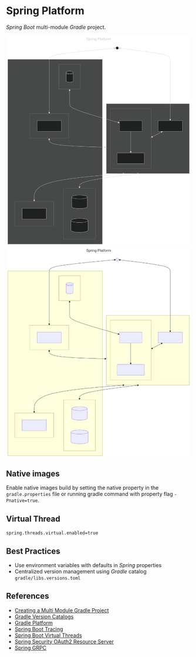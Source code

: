 # Spring Platform
_Spring Boot_ multi-module _Gradle_ project.

![System Architecture Dark](./docs/images/system-architecture-dark.svg#gh-dark-mode-only)
![System Architecture Light](./docs/images/system-architecture-light.svg#gh-light-mode-only)

## Native images
Enable native images build by setting the native property in the `gradle.properties` file 
or running gradle command with property flag `-Pnative=true`.

## Virtual Thread
```properties
spring.threads.virtual.enabled=true
```

## Best Practices
- Use environment variables with defaults in _Spring_ properties
- Centralized version management using *Gradle* catalog `gradle/libs.versions.toml`

## References
- [Creating a Multi Module Gradle Project](https://spring.io/guides/gs/multi-module)
- [Gradle Version Catalogs](https://docs.gradle.org/current/userguide/version_catalogs.html)
- [Gradle Platform](https://docs.gradle.org/current/userguide/platforms.html)
- [Spring Boot Tracing](https://docs.spring.io/spring-boot/reference/actuator/tracing.html#actuator.micrometer-tracing.tracer-implementations.otel-otlp)
- [Spring Boot Virtual Threads](https://docs.spring.io/spring-boot/reference/features/spring-application.html#features.spring-application.virtual-threads)
- [Spring Security OAuth2 Resource Server](https://docs.spring.io/spring-security/reference/servlet/oauth2/resource-server/index.html)
- [Spring GRPC](https://docs.spring.io/spring-grpc/reference/index.html)